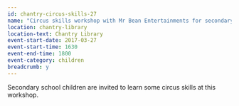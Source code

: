 ```yaml
---
id: chantry-circus-skills-27
name: "Circus skills workshop with Mr Bean Entertainments for secondary school children"
location: chantry-library
location-text: Chantry Library
event-start-date: 2017-03-27
event-start-time: 1630
event-end-time: 1800
event-category: children
breadcrumb: y
---
```


Secondary school children are invited to learn some circus skills at this workshop.
